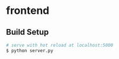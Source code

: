 # frontend

## Build Setup

```bash
# serve with hot reload at localhost:5000
$ python server.py
```